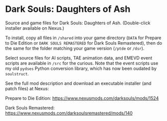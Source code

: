 # Dark Souls: Daughters of Ash
Source and game files for Dark Souls: Daughters of Ash. (Double-click installer available on Nexus.)

To install, copy all files in `/shared` into your game directory (`DATA` for Prepare to Die Edition or `DARK SOULS REMASTERED` for Dark Souls Remastered), then do the same for the folder matching your game version (`/ptde` or `/dsr`).

Select source files for AI scripts, TAE animation data, and EMEVD event scripts are available in `/src` for the curious. Note that the event scripts use my old `pydses` Python conversion library, which has now been oudated by `soulstruct`.

See the full mod description and download an executable installer (and patch files) at Nexus:

Prepare to Die Edition:
https://www.nexusmods.com/darksouls/mods/1524

Dark Souls Remastered:
https://www.nexusmods.com/darksoulsremastered/mods/140
